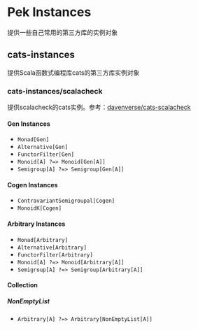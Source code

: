 # Pek Instances

提供一些自己常用的第三方库的实例对象

## cats-instances

提供Scala函数式编程库cats的第三方库实例对象

### cats-instances/scalacheck

提供scalacheck的cats实例。参考：[davenverse/cats-scalacheck](https://github.com/davenverse/cats-scalacheck)

#### Gen Instances

* `Monad[Gen]`
* `Alternative[Gen]`
* `FunctorFilter[Gen]`
* `Monoid[A] ?=> Monoid[Gen[A]]`
* `Semigroup[A] ?=> Semigroup[Gen[A]]`

#### Cogen Instances

* `ContravariantSemigroupal[Cogen]`
* `MonoidK[Cogen]`

#### Arbitrary Instances

* `Monad[Arbitrary]`
* `Alternative[Arbitrary]`
* `FunctorFilter[Arbitrary]`
* `Monoid[A] ?=> Monoid[Arbitrary[A]]`
* `Semigroup[A] ?=> Semigroup[Arbitrary[A]]`

#### Collection

##### NonEmptyList

* `Arbitrary[A] ?=> Arbitrary[NonEmptyList[A]]`
